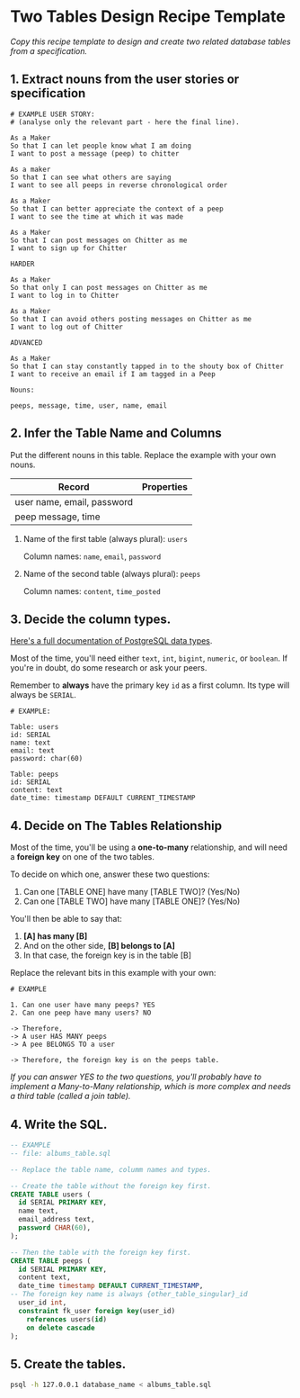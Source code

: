 # Two Tables Design Recipe Template

_Copy this recipe template to design and create two related database tables from a specification._

## 1. Extract nouns from the user stories or specification

```
# EXAMPLE USER STORY:
# (analyse only the relevant part - here the final line).

As a Maker
So that I can let people know what I am doing  
I want to post a message (peep) to chitter

As a maker
So that I can see what others are saying  
I want to see all peeps in reverse chronological order

As a Maker
So that I can better appreciate the context of a peep
I want to see the time at which it was made

As a Maker
So that I can post messages on Chitter as me
I want to sign up for Chitter

HARDER

As a Maker
So that only I can post messages on Chitter as me
I want to log in to Chitter

As a Maker
So that I can avoid others posting messages on Chitter as me
I want to log out of Chitter

ADVANCED

As a Maker
So that I can stay constantly tapped in to the shouty box of Chitter
I want to receive an email if I am tagged in a Peep
```

```
Nouns:

peeps, message, time, user, name, email
```

## 2. Infer the Table Name and Columns

Put the different nouns in this table. Replace the example with your own nouns.

| Record                | Properties          |
| --------------------- | ------------------  |
| user                    name, email, password
| peep                    message, time

1. Name of the first table (always plural): `users` 

    Column names: `name`, `email`, `password`

2. Name of the second table (always plural): `peeps` 

    Column names: `content`, `time_posted`

## 3. Decide the column types.

[Here's a full documentation of PostgreSQL data types](https://www.postgresql.org/docs/current/datatype.html).

Most of the time, you'll need either `text`, `int`, `bigint`, `numeric`, or `boolean`. If you're in doubt, do some research or ask your peers.

Remember to **always** have the primary key `id` as a first column. Its type will always be `SERIAL`.

```
# EXAMPLE:

Table: users
id: SERIAL
name: text
email: text
password: char(60)

Table: peeps
id: SERIAL
content: text
date_time: timestamp DEFAULT CURRENT_TIMESTAMP
```

## 4. Decide on The Tables Relationship

Most of the time, you'll be using a **one-to-many** relationship, and will need a **foreign key** on one of the two tables.

To decide on which one, answer these two questions:

1. Can one [TABLE ONE] have many [TABLE TWO]? (Yes/No)
2. Can one [TABLE TWO] have many [TABLE ONE]? (Yes/No)

You'll then be able to say that:

1. **[A] has many [B]**
2. And on the other side, **[B] belongs to [A]**
3. In that case, the foreign key is in the table [B]

Replace the relevant bits in this example with your own:

```
# EXAMPLE

1. Can one user have many peeps? YES
2. Can one peep have many users? NO

-> Therefore,
-> A user HAS MANY peeps
-> A pee BELONGS TO a user

-> Therefore, the foreign key is on the peeps table.
```

*If you can answer YES to the two questions, you'll probably have to implement a Many-to-Many relationship, which is more complex and needs a third table (called a join table).*

## 4. Write the SQL.

```sql
-- EXAMPLE
-- file: albums_table.sql

-- Replace the table name, columm names and types.

-- Create the table without the foreign key first.
CREATE TABLE users (
  id SERIAL PRIMARY KEY,
  name text,
  email_address text,
  password CHAR(60),
);

-- Then the table with the foreign key first.
CREATE TABLE peeps (
  id SERIAL PRIMARY KEY,
  content text,
  date_time timestamp DEFAULT CURRENT_TIMESTAMP,
-- The foreign key name is always {other_table_singular}_id
  user_id int,
  constraint fk_user foreign key(user_id)
    references users(id)
    on delete cascade
);

```

## 5. Create the tables.

```bash
psql -h 127.0.0.1 database_name < albums_table.sql
```
